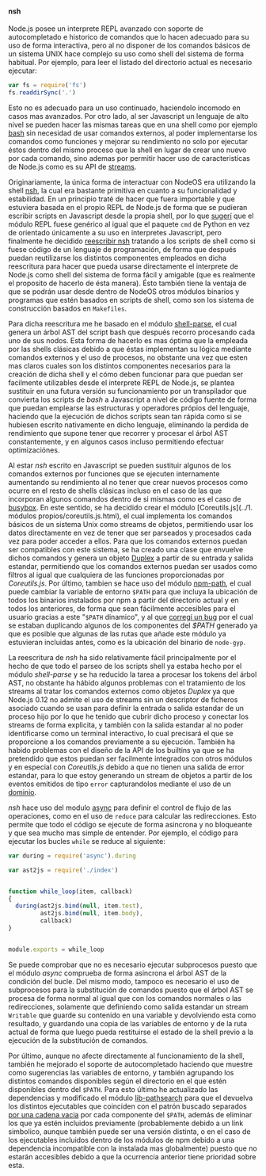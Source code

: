#### nsh

Node.js posee un interprete REPL avanzado con soporte de autocompletado e
historico de comandos que lo hacen adecuado para su uso de forma interactiva,
pero al no disponer de los comandos básicos de un sistema UNIX hace complejo su
uso como shell del sistema de forma habitual. Por ejemplo, para leer el listado
del directorio actual es necesario ejecutar:

```Javascript
var fs = require('fs')
fs.readdirSync('.')
```

Esto no es adecuado para un uso continuado, haciendolo incomodo en casos mas
avanzados. Por otro lado, al ser Javascript un lenguaje de alto nivel se pueden
hacer las mismas tareas que en una shell como por ejemplo
[bash](https://www.gnu.org/software/bash) sin necesidad de usar comandos
externos, al poder implementarse los comandos como funciones y mejorar su
rendimiento no solo por ejecutar éstos dentro del mismo proceso que la shell en
lugar de crear uno nuevo por cada comando, sino ademas por permitir hacer uso de
caracteristicas de Node.js como es su API de [streams](https://nodejs.org/api/stream.html).

Originariamente, la única forma de interactuar con NodeOS era utilizando la
shell [nsh](https://github.com/groundwater/node-bin-nsh), la cual era bastante
primitiva en cuanto a su funcionalidad y estabilidad. En un principio traté de
hacer que fuera importable y que estuviera basada en el propio REPL de Node.js
de forma que se pudieran escribir scripts en Javascript desde la propia shell,
por lo que [sugerí](https://github.com/joyent/node/issues/9224) que el módulo
REPL fuese genérico al igual que el paquete `cmd` de Python en vez de orientado
únicamente a su uso en interpretes Javascript, pero finalmente he decidido
[reescribir nsh](https://github.com/piranna/nsh) tratando a los scripts de shell
como si fuese código de un lenguaje de programación, de forma que después puedan
reutilizarse los distintos componentes empleados en dicha reescritura para hacer
que pueda usarse directamente el interprete de Node.js como shell del sistema de
forma fácil y amigable (que es realmente el proposito de hacerlo de ésta manera).
Ésto también tiene la ventaja de que se podrán usar desde dentro de NodeOS otros
módulos binarios y programas que estén basados en scripts de shell, como son los
sistema de construcción basados en `Makefiles`.

Para dicha reescritura me he basado en el módulo
[shell-parse](https://github.com/grncdr/js-shell-parse), el cual genera un árbol
AST del script bash que después recorro procesando cada uno de sus nodos. Esta
forma de hacerlo es mas óptima que la empleada por las shells clásicas debido a
que éstas implementan su lógica mediante comandos externos y el uso de procesos,
no obstante una vez que esten mas claros cuales son los distintos componentes
necesarios para la creación de dicha shell y el cómo deben funcionar para que
puedan ser facilmente utilizables desde el interprete REPL de Node.js, se
plantea sustituir en una futura versión su funcionamiento por un transpilador
que convierta los scripts de *bash* a Javascript a nivel de código fuente de
forma que puedan emplearse las estructuras y operadores própios del lenguaje,
haciendo que la ejecución de dichos scripts sean tan rápida como si se hubiesen
escrito nativamente en dicho lenguaje, eliminando la perdida de rendimiento que
supone tener que recorrer y procesar el árbol AST constantemente, y en algunos
casos incluso permitiendo efectuar optimizaciónes.

Al estar *nsh* escrito en Javascript se pueden sustituir algunos de los comandos
externos por funciones que se ejecuten internamente aumentando su rendimiento al
no tener que crear nuevos procesos como ocurre en el resto de shells clásicas
incluso en el caso de las que incorporan algunos comandos dentro de si mismas
como es el caso de [busybox](https://www.busybox.net). En este sentido, se ha
decidido crear el módulo [Coreutils.js](../1. módulos propios/coreutils.js.html),
el cual implementa los comandos básicos de un sistema Unix como streams de
objetos, permitiendo usar los datos directamente en vez de tener que ser
parseados y procesados cada vez para poder acceder a ellos. Para que los
comandos externos puedan ser compatibles con este sistema, se ha creado una
clase que envuelve dichos comandos y genera un objeto
[Duplex](https://nodejs.org/api/stream.html#stream_class_stream_duplex) a partir
de su entrada y salida estandar, permitiendo que los comandos externos puedan
ser usados como filtros al igual que cualquiera de las funciones proporcionadas
por *Coreutils.js*. Por último, tambien se hace uso del módulo
[npm-path](https://github.com/timoxley/npm-path), el cual puede cambiar la
variable de entorno `$PATH` para que incluya la ubicación de todos los binarios
instalados por npm a partir del directorio actual y en todos los anteriores, de
forma que sean fácilmente accesibles para el usuario gracias a este "`$PATH`
dinamico", y al que [corregí un bug](https://github.com/timoxley/npm-path/pull/5)
por el cual se estaban duplicando algunos de los componentes del *$PATH*
generado ya que es posible que algunas de las rutas que añade este módulo ya
estuvieran incluidas antes, como es la ubicación del binario de `node-gyp`.

La reescritura de *nsh* ha sido relativamente fácil principalmente por el hecho
de que todo el parseo de los scripts shell ya estaba hecho por el módulo
*shell-parse* y se ha reducido la tarea a procesar los tokens del árbol AST, no
obstante ha hábido algunos problemas con el tratamiento de los streams al tratar
los comandos externos como objetos *Duplex* ya que Node.js 0.12 no admite el uso
de streams sin un descriptor de ficheros asociado cuando se usan para definir la
entrada o salida estandar de un proceso hijo por lo que he tenido que cubrir
dicho proceso y conectar los streams de forma explicita, y también con la salida
estandar al no poder identificarse como un terminal interactivo, lo cual
precisará el que se proporcione a los comandos previamente a su ejecución.
También ha habido problemas con el diseño de la API de los builtins ya que se ha
pretendido que estos puedan ser facilmente integrados con otros módulos y en
especial con *Coreutils.js* debido a que no tienen una salida de error estandar,
para lo que estoy generando un stream de objetos a partir de los eventos
emitidos de tipo `error` capturandolos mediante el uso de un
[dominio](https://nodejs.org/api/domain.html).

*nsh* hace uso del modulo [async](https://github.com/caolan/async) para definir
el control de flujo de las operaciones, como en el uso de `reduce` para calcular
las redirecciones. Esto permite que todo el código se ejecute de forma asincrona
y no bloqueante y que sea mucho mas simple de entender. Por ejemplo, el código
para ejecutar los bucles `while` se reduce al siguiente:

```Javascript
var during = require('async').during

var ast2js = require('./index')


function while_loop(item, callback)
{
  during(ast2js.bind(null, item.test),
         ast2js.bind(null, item.body),
         callback)
}


module.exports = while_loop
```

Se puede comprobar que no es necesario ejecutar subprocesos puesto que el
módulo *async* comprueba de forma asincrona el árbol AST de la condición del
bucle. Del mismo modo, tampoco es necesario el uso de subprocesos para la
substitución de comandos puesto que el árbol AST se procesa de forma normal al
igual que con los comandos normales o las redirecciones, solamente que
definiendo como salida estandar un stream `Writable` que guarde su contenido en
una variable y devolviendo esta como resultado, y guardando una copia de las
variables de entorno y de la ruta actual de forma que luego pueda restituirse el
estado de la shell previo a la ejecución de la substitución de comandos.

Por último, aunque no afecte directamente al funcionamiento de la shell, también
he mejorado el soporte de autocompletado haciendo que muestre como sugerencias
las variables de entorno, y también agrupando los distintos comandos disponibles
según el directorio en el que estén disponibles dentro del `$PATH`. Para esto
último he actualizado las dependencias y modificado el módulo
[lib-pathsearch](https://github.com/piranna/node-lib-pathsearch) para que el
devuelva los distintos ejecutables que coinciden con el patrón buscado separados
[por una cadena vacia](https://nodejs.org/api/readline.html#readline_readline_createinterface_options)
por cada componente del `$PATH`, además de eliminar los que ya estén incluidos
previamente (probablemente debido a un link simbolico, aunque también puede ser
una versión distinta, o en el caso de los ejecutables incluidos dentro de los
módulos de npm debido a una dependencia incompatible con la instalada mas
globalmente) puesto que no estarán accesibles debido a que la ocurrencia
anterior tiene prioridad sobre esta.
